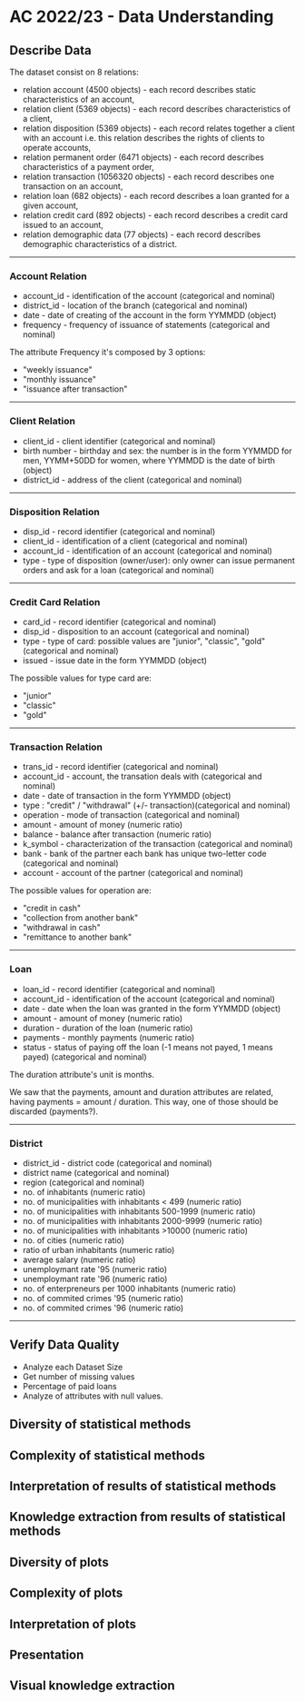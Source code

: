 # AC 2022/23 - Data Understanding

## Describe Data

The dataset consist on 8 relations: 
- relation account (4500 objects) - each record describes static characteristics of an account,
- relation client (5369 objects) - each record describes characteristics of a client,
- relation disposition (5369 objects) - each record relates together a client with an account i.e. this relation describes the rights of clients to operate accounts,
- relation permanent order (6471 objects) - each record describes characteristics of a payment order,
- relation transaction (1056320 objects) - each record describes one transaction on an account,
- relation loan (682 objects) - each record describes a loan granted for a given account,
- relation credit card (892 objects) - each record describes a credit card issued to an account,
- relation demographic data (77 objects) - each record describes demographic characteristics of a district.

----

### Account Relation
- account_id - identification of the account (categorical and nominal)
- district_id -	location of the branch (categorical and nominal)
- date - date of creating of the account in the form YYMMDD (object)
- frequency - frequency of issuance of statements (categorical and nominal)

The attribute Frequency it's composed by 3 options:
- "weekly issuance"
- "monthly issuance"
- "issuance after transaction"

----

### Client Relation
- client_id - client identifier (categorical and nominal)
- birth number - birthday and sex: the number is in the form YYMMDD for men, YYMM+50DD for women, where YYMMDD is the date of birth (object)
- district_id - address of the client (categorical and nominal)

----

### Disposition Relation
- disp_id - record identifier (categorical and nominal)
- client_id - identification of a client (categorical and nominal)
- account_id - identification of an account (categorical and nominal)
- type - type of disposition (owner/user): only owner can issue permanent orders and ask for a loan (categorical and nominal)

----

### Credit Card Relation
- card_id - record identifier (categorical and nominal)
- disp_id - disposition to an account (categorical and nominal)
- type - type of card: possible values are "junior", "classic", "gold" (categorical and nominal)
- issued - issue date in the form YYMMDD (object)

The possible values for type card are:
- "junior"
- "classic"
- "gold"

----

### Transaction Relation

- trans_id - record identifier (categorical and nominal)
- account_id - account, the transation deals with (categorical and nominal)
- date - date of transaction	in the form YYMMDD (object)
- type : "credit" / "withdrawal" (+/- transaction)(categorical and nominal)
- operation - mode of transaction (categorical and nominal)
- amount - amount of money (numeric ratio)
- balance - balance after transaction (numeric ratio)
- k_symbol - characterization of the transaction (categorical and nominal)
- bank - bank of the partner each bank has unique two-letter code (categorical and nominal)
- account - account of the partner (categorical and nominal)

The possible values for operation are: 
- "credit in cash"
- "collection from another bank"
- "withdrawal in cash"
- "remittance to another bank"

----

### Loan

- loan_id - record identifier (categorical and nominal) 
- account_id - identification of the account (categorical and nominal)
- date - date when the loan was granted	in the form YYMMDD (object)
- amount - amount of money (numeric ratio)
- duration - duration of the loan (numeric ratio)
- payments - monthly payments (numeric ratio)
- status - status of paying off the loan (-1 means not payed, 1 means payed) (categorical and nominal)

The duration attribute's unit is months.

We saw that the payments, amount and duration attributes are related, having payments = amount / duration. This way, one of those should be discarded (payments?).

----

### District

- district_id - district code (categorical and nominal)
- district name (categorical and nominal)
- region (categorical and nominal)
- no. of inhabitants (numeric ratio)
- no. of municipalities with inhabitants < 499 (numeric ratio)
- no. of municipalities with inhabitants 500-1999 (numeric ratio)
- no. of municipalities with inhabitants 2000-9999 (numeric ratio)
- no. of municipalities with inhabitants >10000 (numeric ratio)
- no. of cities (numeric ratio)
- ratio of urban inhabitants (numeric ratio)
- average salary (numeric ratio)
- unemploymant rate '95 (numeric ratio)
- unemploymant rate '96 (numeric ratio)
- no. of enterpreneurs per 1000 inhabitants (numeric ratio)
- no. of commited crimes '95 (numeric ratio)
- no. of commited crimes '96 (numeric ratio)

----

## Verify Data Quality

- Analyze each Dataset Size
- Get number of missing values
- Percentage of paid loans
- Analyze of attributes with null values.




## Diversity of statistical methods

## Complexity of statistical methods

## Interpretation of results of statistical methods

## Knowledge extraction from results of statistical methods

## Diversity of plots

## Complexity of plots

## Interpretation of plots

## Presentation

## Visual knowledge extraction

